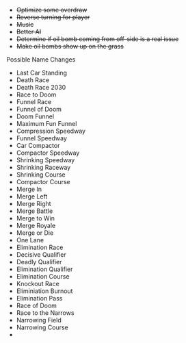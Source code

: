 * ~~Optimize some overdraw~~
* ~~Reverse turning for player~~
* ~~Music~~
* ~~Better AI~~
* ~~Determine if oil bomb coming from off-side is a real issue~~
* ~~Make oil bombs show up on the grass~~

Possible Name Changes
* Last Car Standing
* Death Race
* Death Race 2030
* Race to Doom
* Funnel Race
* Funnel of Doom
* Doom Funnel
* Maximum Fun Funnel
* Compression Speedway
* Funnel Speedway
* Car Compactor
* Compactor Speedway
* Shrinking Speedway
* Shrinking Raceway
* Shrinking Course
* Compactor Course
* Merge In
* Merge Left
* Merge Right
* Merge Battle
* Merge to Win
* Merge Royale
* Merge or Die
* One Lane
* Elimination Race
* Decisive Qualifier
* Deadly Qualifier
* Elimination Qualifier
* Elimination Course
* Knockout Race
* Eliminiation Burnout
* Elimination Pass
* Race of Doom
* Race to the Narrows
* Narrowing Field
* Narrowing Course
* 